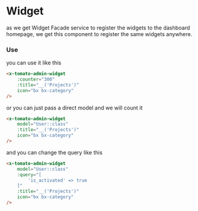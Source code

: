 # Widget

as we get Widget Facade service to register the widgets to the dashboard homepage, we get this component to register the same widgets anywhere.

### Use

you can use it like this

```html
<x-tomato-admin-widget
    :counter="300"
    :title="__('Projects')"
    icon="bx bx-category"
/>
```

or you can just pass a direct model and we will count it

```html
<x-tomato-admin-widget
    model="User::class"
    :title="__('Projects')"
    icon="bx bx-category"
/>
```

and you can change the query like this


```html
<x-tomato-admin-widget
    model="User::class"
    :query="[
        'is_activated' => true
    ]"
    :title="__('Projects')"
    icon="bx bx-category"
/>
```